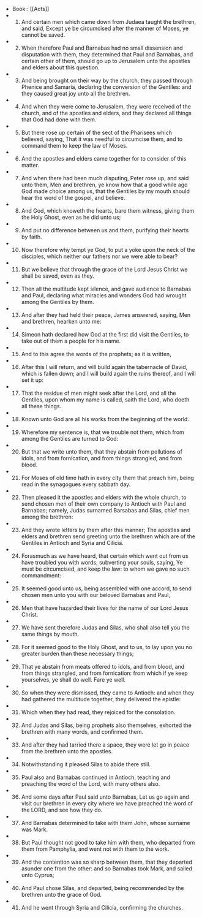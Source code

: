 - Book:: [[Acts]]
- 1. And certain men which came down from Judaea taught the brethren, and said, Except ye be circumcised after the manner of Moses, ye cannot be saved.
- 2. When therefore Paul and Barnabas had no small dissension and disputation with them, they determined that Paul and Barnabas, and certain other of them, should go up to Jerusalem unto the apostles and elders about this question.
- 3. And being brought on their way by the church, they passed through Phenice and Samaria, declaring the conversion of the Gentiles: and they caused great joy unto all the brethren.
- 4. And when they were come to Jerusalem, they were received of the church, and of the apostles and elders, and they declared all things that God had done with them.
- 5. But there rose up certain of the sect of the Pharisees which believed, saying, That it was needful to circumcise them, and to command them to keep the law of Moses.
- 6. And the apostles and elders came together for to consider of this matter.
- 7. And when there had been much disputing, Peter rose up, and said unto them, Men and brethren, ye know how that a good while ago God made choice among us, that the Gentiles by my mouth should hear the word of the gospel, and believe.
- 8. And God, which knoweth the hearts, bare them witness, giving them the Holy Ghost, even as he did unto us;
- 9. And put no difference between us and them, purifying their hearts by faith.
- 10. Now therefore why tempt ye God, to put a yoke upon the neck of the disciples, which neither our fathers nor we were able to bear?
- 11. But we believe that through the grace of the Lord Jesus Christ we shall be saved, even as they.
- 12. Then all the multitude kept silence, and gave audience to Barnabas and Paul, declaring what miracles and wonders God had wrought among the Gentiles by them.
- 13. And after they had held their peace, James answered, saying, Men and brethren, hearken unto me:
- 14. Simeon hath declared how God at the first did visit the Gentiles, to take out of them a people for his name.
- 15. And to this agree the words of the prophets; as it is written,
- 16. After this I will return, and will build again the tabernacle of David, which is fallen down; and I will build again the ruins thereof, and I will set it up:
- 17. That the residue of men might seek after the Lord, and all the Gentiles, upon whom my name is called, saith the Lord, who doeth all these things.
- 18. Known unto God are all his works from the beginning of the world.
- 19. Wherefore my sentence is, that we trouble not them, which from among the Gentiles are turned to God:
- 20. But that we write unto them, that they abstain from pollutions of idols, and from fornication, and from things strangled, and from blood.
- 21. For Moses of old time hath in every city them that preach him, being read in the synagogues every sabbath day.
- 22. Then pleased it the apostles and elders with the whole church, to send chosen men of their own company to Antioch with Paul and Barnabas; namely, Judas surnamed Barsabas and Silas, chief men among the brethren:
- 23. And they wrote letters by them after this manner; The apostles and elders and brethren send greeting unto the brethren which are of the Gentiles in Antioch and Syria and Cilicia.
- 24. Forasmuch as we have heard, that certain which went out from us have troubled you with words, subverting your souls, saying, Ye must be circumcised, and keep the law: to whom we gave no such commandment:
- 25. It seemed good unto us, being assembled with one accord, to send chosen men unto you with our beloved Barnabas and Paul,
- 26. Men that have hazarded their lives for the name of our Lord Jesus Christ.
- 27. We have sent therefore Judas and Silas, who shall also tell you the same things by mouth.
- 28. For it seemed good to the Holy Ghost, and to us, to lay upon you no greater burden than these necessary things;
- 29. That ye abstain from meats offered to idols, and from blood, and from things strangled, and from fornication: from which if ye keep yourselves, ye shall do well. Fare ye well.
- 30. So when they were dismissed, they came to Antioch: and when they had gathered the multitude together, they delivered the epistle:
- 31. Which when they had read, they rejoiced for the consolation.
- 32. And Judas and Silas, being prophets also themselves, exhorted the brethren with many words, and confirmed them.
- 33. And after they had tarried there a space, they were let go in peace from the brethren unto the apostles.
- 34. Notwithstanding it pleased Silas to abide there still.
- 35. Paul also and Barnabas continued in Antioch, teaching and preaching the word of the Lord, with many others also.
- 36. And some days after Paul said unto Barnabas, Let us go again and visit our brethren in every city where we have preached the word of the LORD, and see how they do.
- 37. And Barnabas determined to take with them John, whose surname was Mark.
- 38. But Paul thought not good to take him with them, who departed from them from Pamphylia, and went not with them to the work.
- 39. And the contention was so sharp between them, that they departed asunder one from the other: and so Barnabas took Mark, and sailed unto Cyprus;
- 40. And Paul chose Silas, and departed, being recommended by the brethren unto the grace of God.
- 41. And he went through Syria and Cilicia, confirming the churches.

